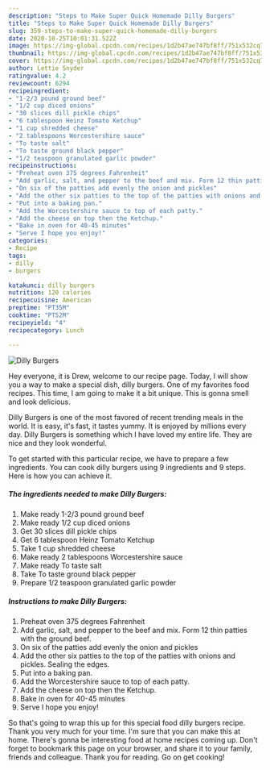 ```yaml
---
description: "Steps to Make Super Quick Homemade Dilly Burgers"
title: "Steps to Make Super Quick Homemade Dilly Burgers"
slug: 359-steps-to-make-super-quick-homemade-dilly-burgers
date: 2020-10-25T10:01:31.522Z
image: https://img-global.cpcdn.com/recipes/1d2b47ae747bf8ff/751x532cq70/dilly-burgers-recipe-main-photo.jpg
thumbnail: https://img-global.cpcdn.com/recipes/1d2b47ae747bf8ff/751x532cq70/dilly-burgers-recipe-main-photo.jpg
cover: https://img-global.cpcdn.com/recipes/1d2b47ae747bf8ff/751x532cq70/dilly-burgers-recipe-main-photo.jpg
author: Lettie Snyder
ratingvalue: 4.2
reviewcount: 6294
recipeingredient:
- "1-2/3 pound ground beef"
- "1/2 cup diced onions"
- "30 slices dill pickle chips"
- "6 tablespoon Heinz Tomato Ketchup"
- "1 cup shredded cheese"
- "2 tablespoons Worcestershire sauce"
- "To taste salt"
- "To taste ground black pepper"
- "1/2 teaspoon granulated garlic powder"
recipeinstructions:
- "Preheat oven 375 degrees Fahrenheit"
- "Add garlic, salt, and pepper to the beef and mix. Form 12 thin patties with the ground beef."
- "On six of the patties add evenly the onion and pickles"
- "Add the other six patties to the top of the patties with onions and pickles. Sealing the edges."
- "Put into a baking pan."
- "Add the Worcestershire sauce to top of each patty."
- "Add the cheese on top then the Ketchup."
- "Bake in oven for 40-45 minutes"
- "Serve I hope you enjoy!"
categories:
- Recipe
tags:
- dilly
- burgers

katakunci: dilly burgers 
nutrition: 120 calories
recipecuisine: American
preptime: "PT35M"
cooktime: "PT52M"
recipeyield: "4"
recipecategory: Lunch

---
```



![Dilly Burgers](https://img-global.cpcdn.com/recipes/1d2b47ae747bf8ff/751x532cq70/dilly-burgers-recipe-main-photo.jpg)

Hey everyone, it is Drew, welcome to our recipe page. Today, I will show you a way to make a special dish, dilly burgers. One of my favorites food recipes. This time, I am going to make it a bit unique. This is gonna smell and look delicious.

Dilly Burgers is one of the most favored of recent trending meals in the world. It is easy, it's fast, it tastes yummy. It is enjoyed by millions every day. Dilly Burgers is something which I have loved my entire life. They are nice and they look wonderful.




To get started with this particular recipe, we have to prepare a few ingredients. You can cook dilly burgers using 9 ingredients and 9 steps. Here is how you can achieve it.

<!--inarticleads1-->

##### The ingredients needed to make Dilly Burgers:

1. Make ready 1-2/3 pound ground beef
1. Make ready 1/2 cup diced onions
1. Get 30 slices dill pickle chips
1. Get 6 tablespoon Heinz Tomato Ketchup
1. Take 1 cup shredded cheese
1. Make ready 2 tablespoons Worcestershire sauce
1. Make ready To taste salt
1. Take To taste ground black pepper
1. Prepare 1/2 teaspoon granulated garlic powder




<!--inarticleads2-->

##### Instructions to make Dilly Burgers:

1. Preheat oven 375 degrees Fahrenheit
1. Add garlic, salt, and pepper to the beef and mix. Form 12 thin patties with the ground beef.
1. On six of the patties add evenly the onion and pickles
1. Add the other six patties to the top of the patties with onions and pickles. Sealing the edges.
1. Put into a baking pan.
1. Add the Worcestershire sauce to top of each patty.
1. Add the cheese on top then the Ketchup.
1. Bake in oven for 40-45 minutes
1. Serve I hope you enjoy!




So that's going to wrap this up for this special food dilly burgers recipe. Thank you very much for your time. I'm sure that you can make this at home. There's gonna be interesting food at home recipes coming up. Don't forget to bookmark this page on your browser, and share it to your family, friends and colleague. Thank you for reading. Go on get cooking!

